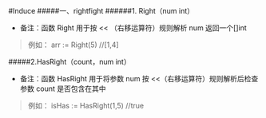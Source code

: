 #Induce
#####一、rightfight 
######1. Right（num int）
- 备注：函数 Right 用于按 << （右移运算符）规则解析 num 返回一个[]int 
>例如：
arr := Right(5) //[1,4]

#####2.HasRight（count，num int）
- 备注：函数 HasRight 用于将参数 num 按 <<（右移运算符）规则解析后检查参数 count 是否包含在其中
>例如：
isHas := HasRight(1,5) //true